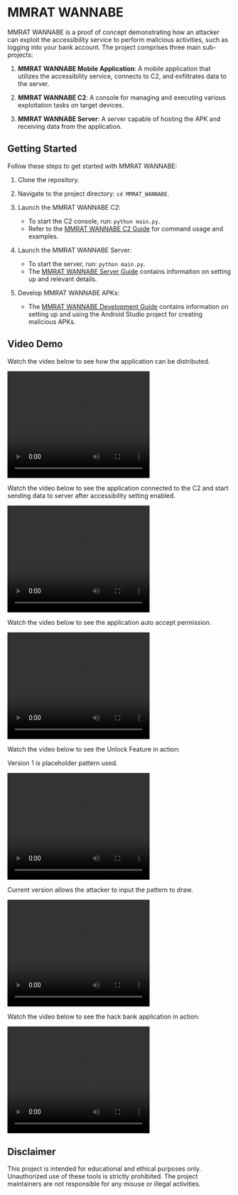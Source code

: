 # MMRAT WANNABE

MMRAT WANNABE is a proof of concept demonstrating how an attacker can exploit the accessibility service to perform malicious activities, such as logging into your bank account. The project comprises three main sub-projects:

1. **MMRAT WANNABE Mobile Application**: A mobile application that utilizes the accessibility service, connects to C2, and exfiltrates data to the server.

2. **MMRAT WANNABE C2**: A console for managing and executing various exploitation tasks on target devices.

3. **MMRAT WANNABE Server**: A server capable of hosting the APK and receiving data from the application.

## Getting Started

Follow these steps to get started with MMRAT WANNABE:

1. Clone the repository.

2. Navigate to the project directory: `cd MMRAT_WANNABE`.

3. Launch the MMRAT WANNABE C2:
   - To start the C2 console, run: `python main.py`.
   - Refer to the [MMRAT WANNABE C2 Guide](./mmrat_wannabe_console/README.md) for command usage and examples.

4. Launch the MMRAT WANNABE Server:
   - To start the server, run: `python main.py`.
   - The [MMRAT WANNABE Server Guide](./mmrat_wannabe_server/README.md) contains information on setting up and relevant details.

5. Develop MMRAT WANNABE APKs:
   - The [MMRAT WANNABE Development Guide](./MMRATWANNABE/README.md) contains information on setting up and using the Android Studio project for creating malicious APKs.

## Video Demo
Watch the video below to see how the application can be distributed.

<video width="320" height="240" controls>
  <source src="./demos/installing app.mp4" type="video/mp4">
  Your browser does not support the video tag.
</video>

Watch the video below to see the application connected to the C2 and start sending data to server after accessibility setting enabled.

<video width="320" height="240" controls>
  <source src="./demos/enable accessibility.mp4" type="video/mp4">
  Your browser does not support the video tag.
</video>

Watch the video below to see the application auto accept permission.

<video width="320" height="240" controls>
  <source src="./demos/auto accept permission.mp4" type="video/mp4">
  Your browser does not support the video tag.
</video>

Watch the video below to see the Unlock Feature in action:

Version 1 is placeholder pattern used.

<video width="320" height="240" controls>
  <source src="./demos/unlock screen v1.mp4" type="video/mp4">
  Your browser does not support the video tag.
</video>

Current version allows the attacker to input the pattern to draw.

<video width="320" height="240" controls>
  <source src="./demos/unlock screen v2.mp4" type="video/mp4">
  Your browser does not support the video tag.
</video>

Watch the video below to see the hack bank application in action:

<video width="320" height="240" controls>
  <source src="./demos/hack posb.mp4" type="video/mp4">
  Your browser does not support the video tag.
</video>

## Disclaimer

This project is intended for educational and ethical purposes only. Unauthorized use of these tools is strictly prohibited. The project maintainers are not responsible for any misuse or illegal activities.

